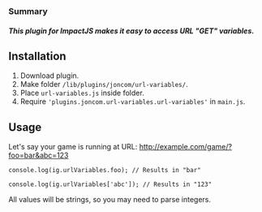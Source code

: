 ### Summary ###

##### This plugin for ImpactJS makes it easy to access URL "GET" variables. #####

## Installation ##

1. Download plugin.
2. Make folder `/lib/plugins/joncom/url-variables/`.
3. Place `url-variables.js` inside folder.
4. Require `'plugins.joncom.url-variables.url-variables'` in `main.js`.

## Usage ##

Let's say your game is running at URL: http://example.com/game/?foo=bar&abc=123

`console.log(ig.urlVariables.foo); // Results in "bar"`

`console.log(ig.urlVariables['abc']); // Results in "123"`

All values will be strings, so you may need to parse integers.

